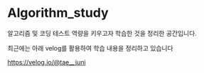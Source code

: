 # Algorithm_study
알고리즘 및 코딩 테스트 역량을 키우고자 학습한 것을 정리한 공간입니다.

최근에는 아래 velog를 활용하여 학습 내용을 정리하고 있습니다

https://velog.io/@tae__juni
